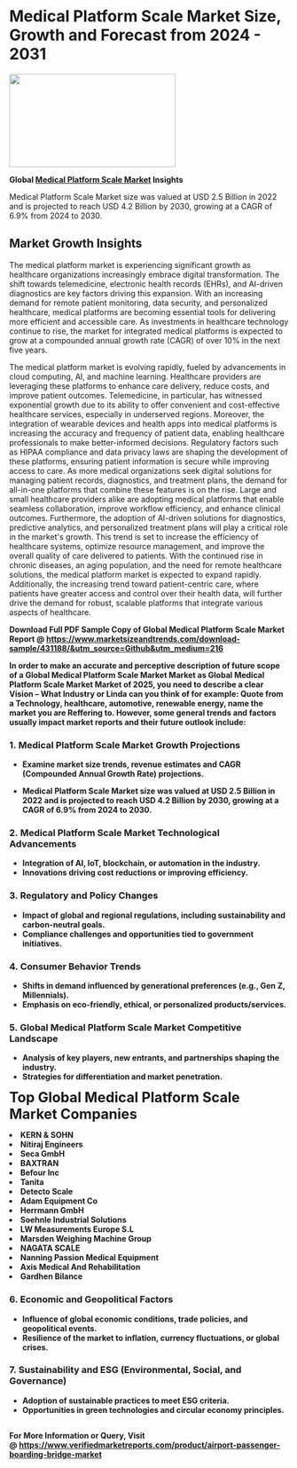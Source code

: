 <H1>Medical Platform Scale Market Size, Growth and Forecast from 2024 - 2031</H1><img class="aligncenter size-medium wp-image-584254" src="https://thirdeyenews.in/wp-content/uploads/2024/09/Global-Market-Research-300x168.jpeg" alt="" width="300" height="168" /><p><strong>Global&nbsp;<a href="https://www.marketsizeandtrends.com/download-sample/431188/&amp;utm_source=Github&utm_medium=216">Medical Platform Scale Market</a> Insights</strong></p><p>Medical Platform Scale Market size was valued at USD 2.5 Billion in 2022 and is projected to reach USD 4.2 Billion by 2030, growing at a CAGR of 6.9% from 2024 to 2030.</p><p><h2>Market Growth Insights</h2> <p>The medical platform market is experiencing significant growth as healthcare organizations increasingly embrace digital transformation. The shift towards telemedicine, electronic health records (EHRs), and AI-driven diagnostics are key factors driving this expansion. With an increasing demand for remote patient monitoring, data security, and personalized healthcare, medical platforms are becoming essential tools for delivering more efficient and accessible care. As investments in healthcare technology continue to rise, the market for integrated medical platforms is expected to grow at a compounded annual growth rate (CAGR) of over 10% in the next five years.</p> <p><strong></strong></p> <p>The medical platform market is evolving rapidly, fueled by advancements in cloud computing, AI, and machine learning. Healthcare providers are leveraging these platforms to enhance care delivery, reduce costs, and improve patient outcomes. Telemedicine, in particular, has witnessed exponential growth due to its ability to offer convenient and cost-effective healthcare services, especially in underserved regions. Moreover, the integration of wearable devices and health apps into medical platforms is increasing the accuracy and frequency of patient data, enabling healthcare professionals to make better-informed decisions. Regulatory factors such as HIPAA compliance and data privacy laws are shaping the development of these platforms, ensuring patient information is secure while improving access to care. As more medical organizations seek digital solutions for managing patient records, diagnostics, and treatment plans, the demand for all-in-one platforms that combine these features is on the rise. Large and small healthcare providers alike are adopting medical platforms that enable seamless collaboration, improve workflow efficiency, and enhance clinical outcomes. Furthermore, the adoption of AI-driven solutions for diagnostics, predictive analytics, and personalized treatment plans will play a critical role in the market's growth. This trend is set to increase the efficiency of healthcare systems, optimize resource management, and improve the overall quality of care delivered to patients. With the continued rise in chronic diseases, an aging population, and the need for remote healthcare solutions, the medical platform market is expected to expand rapidly. Additionally, the increasing trend toward patient-centric care, where patients have greater access and control over their health data, will further drive the demand for robust, scalable platforms that integrate various aspects of healthcare. <p><strong></p><p><span class=""><strong>Download Full PDF Sample Copy of Global Medical Platform Scale Market Report</strong> @ <a href="https://www.marketsizeandtrends.com/download-sample/431188/&amp;utm_source=Github&utm_medium=216" target="_blank">https://www.marketsizeandtrends.com/download-sample/431188/&amp;utm_source=Github&utm_medium=216</a></span></p><p>In order to make an accurate and perceptive description of future scope of a Global&nbsp;Medical Platform Scale Market Market as Global&nbsp;Medical Platform Scale Market Market of 2025, you need to describe a clear Vision &ndash; What Industry or Linda can you think of for example: Quote from a Technology, healthcare, automotive, renewable energy, name the market you are Reffering to. However, some general trends and factors usually impact market reports and their future outlook include:</p><h3>1.&nbsp;<strong>Medical Platform Scale Market Growth Projections</strong></h3><ul><li>Examine market size trends, revenue estimates and CAGR (Compounded Annual Growth Rate) projections.</li><li><p>Medical Platform Scale Market size was valued at USD 2.5 Billion in 2022 and is projected to reach USD 4.2 Billion by 2030, growing at a CAGR of 6.9% from 2024 to 2030.</p></li></ul><h3>2.&nbsp;<strong>Medical Platform Scale Market Technological Advancements</strong></h3><ul><li>Integration of AI, IoT, blockchain, or automation in the industry.</li><li>Innovations driving cost reductions or improving efficiency.</li></ul><h3>3.&nbsp;<strong>Regulatory and Policy Changes</strong></h3><ul><li>Impact of global and regional regulations, including sustainability and carbon-neutral goals.</li><li>Compliance challenges and opportunities tied to government initiatives.</li></ul><h3>4.&nbsp;<strong>Consumer Behavior Trends</strong></h3><ul><li>Shifts in demand influenced by generational preferences (e.g., Gen Z, Millennials).</li><li>Emphasis on eco-friendly, ethical, or personalized products/services.</li></ul><h3>5.&nbsp;<strong>Global Medical Platform Scale Market Competitive Landscape</strong></h3><ul><li>Analysis of key players, new entrants, and partnerships shaping the industry.</li><li>Strategies for differentiation and market penetration.</li></ul><p data-pm-slice="1 1 []"><span style="color: inherit; font-family: inherit; font-size: 25px;">Top Global Medical Platform Scale Market Companies</span></p><div class="" data-test-id=""><p><li>KERN & SOHN</li><li> Nitiraj Engineers</li><li> Seca GmbH</li><li> BAXTRAN</li><li> Befour Inc</li><li> Tanita</li><li> Detecto Scale</li><li> Adam Equipment Co</li><li> Herrmann GmbH</li><li> Soehnle Industrial Solutions</li><li> LW Measurements Europe S.L</li><li> Marsden Weighing Machine Group</li><li> NAGATA SCALE</li><li> Nanning Passion Medical Equipment</li><li> Axis Medical And Rehabilitation</li><li> Gardhen Bilance</li></p></div><h3>6.&nbsp;<strong>Economic and Geopolitical Factors</strong></h3><ul><li>Influence of global economic conditions, trade policies, and geopolitical events.</li><li>Resilience of the market to inflation, currency fluctuations, or global crises.</li></ul><h3>7.&nbsp;<strong>Sustainability and ESG (Environmental, Social, and Governance)</strong></h3><ul><li>Adoption of sustainable practices to meet ESG criteria.</li><li>Opportunities in green technologies and circular economy principles.</li></ul><h2><strong style="font-size: 14px;">For More Information or Query, Visit @&nbsp;</strong><a style="background-color: #ffffff; font-size: 14px;" href="https://www.marketsizeandtrends.com/report/medical-platform-scale-market/" target="_blank">https://www.verifiedmarketreports.com/product/airport-passenger-boarding-bridge-market</a></h2>
